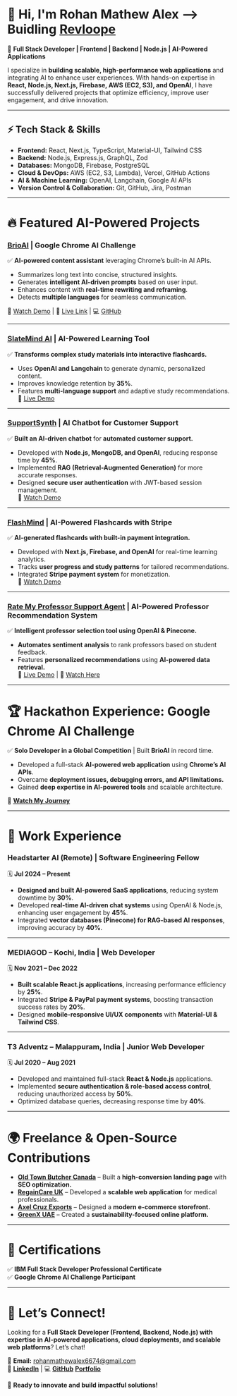 # 👋 Hi, I'm Rohan Mathew Alex  --> Buidling [Revloope](www.revloope.com)

🚀 **Full Stack Developer | Frontend | Backend | Node.js | AI-Powered Applications**  

I specialize in **building scalable, high-performance web applications** and integrating AI to enhance user experiences. With hands-on expertise in **React, Node.js, Next.js, Firebase, AWS (EC2, S3), and OpenAI**, I have successfully delivered projects that optimize efficiency, improve user engagement, and drive innovation.  

---

## ⚡ Tech Stack & Skills
- **Frontend:** React, Next.js, TypeScript, Material-UI, Tailwind CSS  
- **Backend:** Node.js, Express.js, GraphQL, Zod  
- **Databases:** MongoDB, Firebase, PostgreSQL  
- **Cloud & DevOps:** AWS (EC2, S3, Lambda), Vercel, GitHub Actions  
- **AI & Machine Learning:** OpenAI, Langchain, Google AI APIs  
- **Version Control & Collaboration:** Git, GitHub, Jira, Postman  

---

# 🔥 Featured AI-Powered Projects  

### **[BrioAI](https://github.com/rohanmathewalex/BrioAI) | Google Chrome AI Challenge**  
✅ **AI-powered content assistant** leveraging Chrome’s built-in AI APIs.  
- Summarizes long text into concise, structured insights.  
- Generates **intelligent AI-driven prompts** based on user input.  
- Enhances content with **real-time rewriting and reframing**.  
- Detects **multiple languages** for seamless communication.  

🎥 [Watch Demo](https://www.linkedin.com/feed/update/urn:li:activity:7269857673280413696/) | 🔗 [Live Link](https://lnkd.in/gtyaVkU3) | 💻 [GitHub](https://lnkd.in/gfhg_kGg)  

---

### **[SlateMind AI](https://github.com/rohanmathewalex/slatemind-ai) | AI-Powered Learning Tool**  
✅ **Transforms complex study materials into interactive flashcards.**  
- Uses **OpenAI and Langchain** to generate dynamic, personalized content.  
- Improves knowledge retention by **35%**.  
- Features **multi-language support** and adaptive study recommendations.  
🔗 [Live Demo](https://slatemindai.com/)  

---

### **[SupportSynth](https://github.com/rohanmathewalex/Supportsynth) | AI Chatbot for Customer Support**  
✅ **Built an AI-driven chatbot** for **automated customer support.**  
- Developed with **Node.js, MongoDB, and OpenAI**, reducing response time by **45%**.  
- Implemented **RAG (Retrieval-Augmented Generation)** for more accurate responses.  
- Designed **secure user authentication** with JWT-based session management.  
🎥 [Watch Demo](https://www.linkedin.com/feed/update/urn:li:activity:7229175052250861569/)  

---

### **[FlashMind](https://github.com/rohanmathewalex/flashcards-ai) | AI-Powered Flashcards with Stripe**  
✅ **AI-generated flashcards with built-in payment integration.**  
- Developed with **Next.js, Firebase, and OpenAI** for real-time learning analytics.  
- Tracks **user progress and study patterns** for tailored recommendations.  
- Integrated **Stripe payment system** for monetization.  
🎥 [Watch Demo](https://www.linkedin.com/feed/update/urn:li:activity:7231448235217707008/)  

---

### **[Rate My Professor Support Agent](https://github.com/rohanmathewalex/ClassPick) | AI-Powered Professor Recommendation System**  
✅ **Intelligent professor selection tool using OpenAI & Pinecone.**  
- **Automates sentiment analysis** to rank professors based on student feedback.  
- Features **personalized recommendations** using **AI-powered data retrieval.**  
🔗 [Live Demo](https://class-pick.vercel.app/) | 🎥 [Watch Here](https://www.linkedin.com/feed/update/urn:li:activity:7235864888160493570/)  

---

# 🏆 Hackathon Experience: Google Chrome AI Challenge  
✅ **Solo Developer in a Global Competition** | Built **BrioAI** in record time.  
- Developed a full-stack **AI-powered web application** using **Chrome’s AI APIs**.  
- Overcame **deployment issues, debugging errors, and API limitations.**  
- Gained **deep expertise in AI-powered tools** and scalable architecture.  

🎥 **[Watch My Journey](https://www.linkedin.com/feed/update/urn:li:activity:7269857673280413696/)**  

---

# 💼 Work Experience  

### **Headstarter AI (Remote) | Software Engineering Fellow**  
🗓️ **Jul 2024 – Present**  
- **Designed and built AI-powered SaaS applications**, reducing system downtime by **30%**.  
- Developed **real-time AI-driven chat systems** using OpenAI & Node.js, enhancing user engagement by **45%**.  
- Integrated **vector databases (Pinecone) for RAG-based AI responses**, improving accuracy by **40%**.  

---

### **MEDIAGOD – Kochi, India | Web Developer**  
🗓️ **Nov 2021 – Dec 2022**  
- **Built scalable React.js applications**, increasing performance efficiency by **25%**.  
- Integrated **Stripe & PayPal payment systems**, boosting transaction success rates by **20%**.  
- Designed **mobile-responsive UI/UX components** with **Material-UI & Tailwind CSS**.  

---

### **T3 Adventz – Malappuram, India | Junior Web Developer**  
🗓️ **Jul 2020 – Aug 2021**  
- Developed and maintained full-stack **React & Node.js** applications.  
- Implemented **secure authentication & role-based access control**, reducing unauthorized access by **50%**.  
- Optimized database queries, decreasing response time by **40%**.  

---

# 🌍 Freelance & Open-Source Contributions  
- **[Old Town Butcher Canada](https://oldtownbutcher.ca/)** – Built a **high-conversion landing page** with **SEO optimization.**  
- **[RegainCare UK](https://regaincare.co.uk/)** – Developed a **scalable web application** for medical professionals.  
- **[Axel Cruz Exports](https://www.axelcruzexports.com/)** – Designed a **modern e-commerce storefront.**  
- **[GreenX UAE](https://greenxuae.com/)** – Created a **sustainability-focused online platform.**  

---

# 📜 Certifications  
✅ **IBM Full Stack Developer Professional Certificate**  
✅ **Google Chrome AI Challenge Participant**  

---

# 📢 Let’s Connect!  
Looking for a **Full Stack Developer (Frontend, Backend, Node.js) with expertise in AI-powered applications, cloud deployments, and scalable web platforms**? Let’s chat!  

📧 **Email:** rohanmathewalex6674@gmail.com  
🔗 **[LinkedIn](https://www.linkedin.com/in/rohanmathewalex/)** | 💻 **[GitHub](https://github.com/rohanmathewalex)**  **[Portfolio](https://rohanmathewalex.vercel.app/#)**

🚀 **Ready to innovate and build impactful solutions!**  
